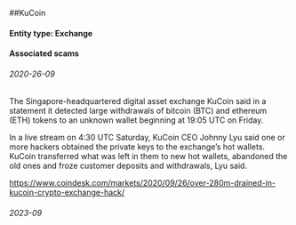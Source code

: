 ##KuCoin

#### Entity type: Exchange

#### Associated scams

###### 2020-26-09

The Singapore-headquartered digital asset exchange KuCoin said in a statement it detected large withdrawals of bitcoin (BTC) and ethereum (ETH) tokens to an unknown wallet beginning at 19:05 UTC on Friday. 

In a live stream on 4:30 UTC Saturday, KuCoin CEO Johnny Lyu said one or more hackers obtained the private keys to the exchange’s hot wallets. KuCoin transferred what was left in them to new hot wallets, abandoned the old ones and froze customer deposits and withdrawals, Lyu said.

https://www.coindesk.com/markets/2020/09/26/over-280m-drained-in-kucoin-crypto-exchange-hack/

###### 2023-09
